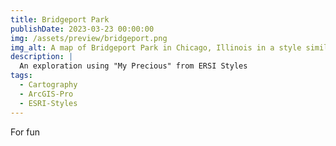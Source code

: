 ```yaml
---
title: Bridgeport Park
publishDate: 2023-03-23 00:00:00
img: /assets/preview/bridgeport.png
img_alt: A map of Bridgeport Park in Chicago, Illinois in a style similar to JRR Tolkein's fantasy maps, with beige background colors and black inky linework and typography.
description: |
  An exploration using "My Precious" from ERSI Styles
tags:
  - Cartography
  - ArcGIS-Pro
  - ESRI-Styles
---
```


For fun